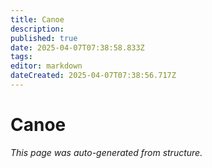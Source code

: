 ```yaml
---
title: Canoe
description: 
published: true
date: 2025-04-07T07:38:58.833Z
tags: 
editor: markdown
dateCreated: 2025-04-07T07:38:56.717Z
---
```


# Canoe

*This page was auto-generated from structure.*